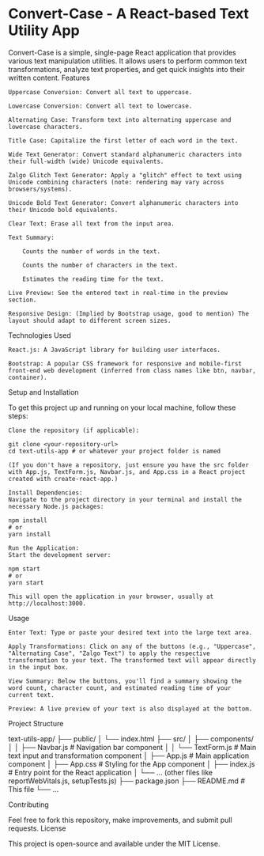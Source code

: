
# **Convert-Case - A React-based Text Utility App**

Convert-Case is a simple, single-page React application that provides various text manipulation utilities. It allows users to perform common text transformations, analyze text properties, and get quick insights into their written content.
Features

    Uppercase Conversion: Convert all text to uppercase.

    Lowercase Conversion: Convert all text to lowercase.

    Alternating Case: Transform text into alternating uppercase and lowercase characters.

    Title Case: Capitalize the first letter of each word in the text.

    Wide Text Generator: Convert standard alphanumeric characters into their full-width (wide) Unicode equivalents.

    Zalgo Glitch Text Generator: Apply a "glitch" effect to text using Unicode combining characters (note: rendering may vary across browsers/systems).

    Unicode Bold Text Generator: Convert alphanumeric characters into their Unicode bold equivalents.

    Clear Text: Erase all text from the input area.

    Text Summary:

        Counts the number of words in the text.

        Counts the number of characters in the text.

        Estimates the reading time for the text.

    Live Preview: See the entered text in real-time in the preview section.

    Responsive Design: (Implied by Bootstrap usage, good to mention) The layout should adapt to different screen sizes.

Technologies Used

    React.js: A JavaScript library for building user interfaces.

    Bootstrap: A popular CSS framework for responsive and mobile-first front-end web development (inferred from class names like btn, navbar, container).

Setup and Installation

To get this project up and running on your local machine, follow these steps:

    Clone the repository (if applicable):

    git clone <your-repository-url>
    cd text-utils-app # or whatever your project folder is named

    (If you don't have a repository, just ensure you have the src folder with App.js, TextForm.js, Navbar.js, and App.css in a React project created with create-react-app.)

    Install Dependencies:
    Navigate to the project directory in your terminal and install the necessary Node.js packages:

    npm install
    # or
    yarn install

    Run the Application:
    Start the development server:

    npm start
    # or
    yarn start

    This will open the application in your browser, usually at http://localhost:3000.

Usage

    Enter Text: Type or paste your desired text into the large text area.

    Apply Transformations: Click on any of the buttons (e.g., "Uppercase", "Alternating Case", "Zalgo Text") to apply the respective transformation to your text. The transformed text will appear directly in the input box.

    View Summary: Below the buttons, you'll find a summary showing the word count, character count, and estimated reading time of your current text.

    Preview: A live preview of your text is also displayed at the bottom.

Project Structure

text-utils-app/
├── public/
│   └── index.html
├── src/
│   ├── components/
│   │   ├── Navbar.js       # Navigation bar component
│   │   └── TextForm.js     # Main text input and transformation component
│   ├── App.js              # Main application component
│   ├── App.css             # Styling for the App component
│   ├── index.js            # Entry point for the React application
│   └── ... (other files like reportWebVitals.js, setupTests.js)
├── package.json
├── README.md               # This file
└── ...

Contributing

Feel free to fork this repository, make improvements, and submit pull requests.
License

This project is open-source and available under the MIT License.
